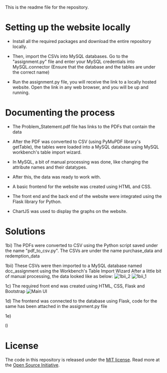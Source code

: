 This is the readme file for the repository.

# Setting up the website locally
* Install all the required packages and download the entire repository locally.

* Then, import the CSVs into MySQL databases. Go to the "assignment.py" file and enter your MySQL credentials into MySQL.connector (Ensure that the database and the tables are under the correct name)

* Run the assignment.py file, you will receive the link to a locally hosted website. Open the link in any web browser, and you will be up and running.


# Documenting the process
* The Problem_Statement.pdf file has links to the PDFs that contain the data

* After the PDF was converted to CSV (using PyMuPDF library's getTable), the tables were loaded into a MySQL database using MySQL workbench's table import wizard.

* In MySQL, a bit of manual processing was done, like changing the attribute names and their datatypes.

* After this, the data was ready to work with.

* A basic frontend for the website was created using HTML and CSS.

* The front end and the back end of the website were integrated using the Flask library for Python.

* ChartJS was used to display the graphs on the website.


# Solutions

1bi) The PDFs were converted to CSV using the Python script saved under the name "pdf_to_csv.py". The CSVs are under the name purchase_data and redemption_data

1bii) These CSVs were then imported to a MySQL database named dcc_assignment using the Workbench's Table Import Wizard
      After a little bit of manual processing, the data looked like as below:
![1bii_2](https://github.com/nikhil-405/flask_web-dev_assignment/assets/148058602/1db66c6c-cd67-49c9-aee0-78453890d1a4)
![1bii_1](https://github.com/nikhil-405/flask_web-dev_assignment/assets/148058602/a0d6008a-cce3-4105-aa55-f512b795d58d)


1c) The required front end was created using HTML, CSS, Flask and Bootstrap
![Main UI](https://github.com/nikhil-405/flask_web-dev_assignment/assets/148058602/ca1e9c64-6a69-4fed-a2ec-b01d3599a286)

1d) The frontend was connected to the database using Flask, code for the same has been attached in the assignment.py file

1e)

I) 
# License
The code in this repository is released under the [MIT license](https://github.com/git/git-scm.com/blob/main/MIT-LICENSE.txt). Read more at the [Open Source Initiative](https://opensource.org/).
